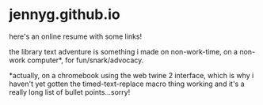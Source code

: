 jennyg.github.io
================

here's an online resume with some links!

the library text adventure is something i made on non-work-time, on a non-work computer*, for fun/snark/advocacy.

*actually, on a chromebook using the web twine 2 interface, which is why i haven't yet gotten the timed-text-replace macro thing working and it's a really long list of bullet points...sorry!
